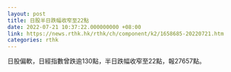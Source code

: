 ```yaml
---
layout: post
title: 日股半日跌幅收窄至22點
date: 2022-07-21 10:37:22.000000000 +08:00
link: https://news.rthk.hk/rthk/ch/component/k2/1658685-20220721.htm
categories: rthk
---
```


日股偏軟，日經指數曾跌逾130點，半日跌幅收窄至22點，報27657點。
